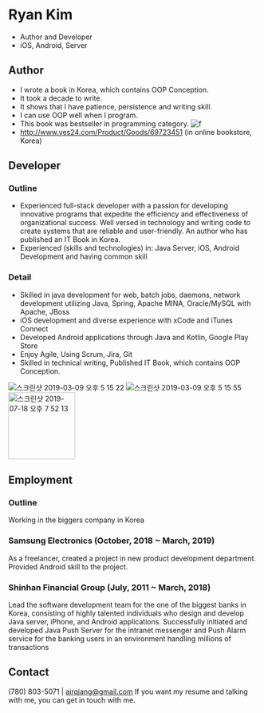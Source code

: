 # Ryan Kim
* Author and Developer
* iOS, Android, Server

## Author
* I wrote a book in Korea, which contains OOP Conception.
* It took a decade to write.
* It shows that I have patience, persistence and writing skill.
* I can use OOP well when I program.
* This book was bestseller in programming category.
![f](https://user-images.githubusercontent.com/11452935/51438922-2c2a1a00-1cf6-11e9-8ae4-3308ba0b95c2.jpg)
* http://www.yes24.com/Product/Goods/69723451 (in online bookstore, Korea)

## Developer
### Outline 
* Experienced full-stack developer with a passion for developing innovative programs that expedite the efficiency and effectiveness of organizational success. Well versed in technology and writing code to create systems that are reliable and user-friendly. An author who has published an IT Book in Korea.
* Experienced (skills and technologies) in: Java Server, iOS, Android Development and having common skill
### Detail
*	Skilled in java development for web, batch jobs, daemons, network development utilizing Java, Spring, Apache MINA, Oracle/MySQL with Apache, JBoss
*	iOS development and diverse experience with xCode and iTunes Connect
*	Developed Android applications through Java and Kotlin, Google Play Store
*	Enjoy Agile, Using Scrum, Jira, Git
*	Skilled in technical writing, Published IT Book, which contains OOP Conception.

![스크린샷 2019-03-09 오후 5 15 22](https://user-images.githubusercontent.com/11452935/61503601-a382f280-a995-11e9-815b-2d45d7d65f1c.png)
![스크린샷 2019-03-09 오후 5 15 55](https://user-images.githubusercontent.com/11452935/61503605-a7167980-a995-11e9-8477-c5f367188991.png)
<img width="134" alt="스크린샷 2019-07-18 오후 7 52 13" src="https://user-images.githubusercontent.com/11452935/61503611-aaaa0080-a995-11e9-9414-1d292ad48173.png">

## Employment
### Outline
Working in the biggers company in Korea
### Samsung Electronics (October, 2018 ~ March, 2019)
As a freelancer, created a project in new product development department. Provided Android skill to the project.
### Shinhan Financial Group (July, 2011 ~ March, 2018)
Lead the software development team for the one of the biggest banks in Korea, consisting of highly talented individuals who design and develop Java server, iPhone, and Android applications. Successfully initiated and developed Java Push Server for the intranet messenger and Push Alarm service for the banking users in an environment handling millions of transactions

## Contact
(780) 803-5071 | airqjang@gmail.com
If you want my resume and talking with me, you can get in touch with me. 
